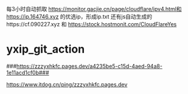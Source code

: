 每3小时自动抓取
https://monitor.gacjie.cn/page/cloudflare/ipv4.html和
 https://ip.164746.xyz
的优选ip，形成ip.txt 
还有js自动生成的https://cf.090227.xyz 和
https://stock.hostmonit.com/CloudFlareYes
# yxip_git_action

###https://zzzyxhkfc.pages.dev/a4235be5-c15d-4aed-94a8-1e11acd1cf0b###

https://www.itdog.cn/ping/zzzyxhkfc.pages.dev
